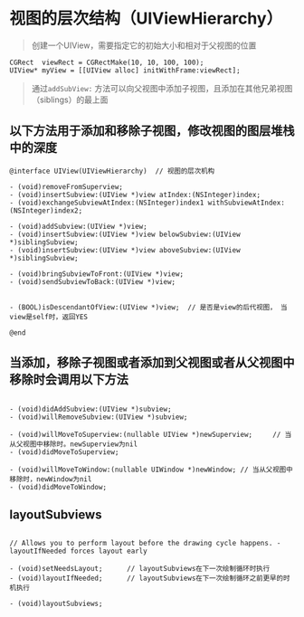 # 视图的层次结构（UIViewHierarchy）
> 创建一个UIView，需要指定它的初始大小和相对于父视图的位置

```
CGRect  viewRect = CGRectMake(10, 10, 100, 100);
UIView* myView = [[UIView alloc] initWithFrame:viewRect];
```

> 通过`addSubView:` 方法可以向父视图中添加子视图，且添加在其他兄弟视图（siblings）的最上面


##  以下方法用于添加和移除子视图，修改视图的图层堆栈中的深度

```objc
@interface UIView(UIViewHierarchy)  // 视图的层次机构

- (void)removeFromSuperview;
- (void)insertSubview:(UIView *)view atIndex:(NSInteger)index;
- (void)exchangeSubviewAtIndex:(NSInteger)index1 withSubviewAtIndex:(NSInteger)index2;

- (void)addSubview:(UIView *)view;
- (void)insertSubview:(UIView *)view belowSubview:(UIView *)siblingSubview;
- (void)insertSubview:(UIView *)view aboveSubview:(UIView *)siblingSubview;

- (void)bringSubviewToFront:(UIView *)view;
- (void)sendSubviewToBack:(UIView *)view;


- (BOOL)isDescendantOfView:(UIView *)view;  // 是否是view的后代视图， 当view是self时，返回YES

@end

```


## 当添加，移除子视图或者添加到父视图或者从父视图中移除时会调用以下方法

```objc

- (void)didAddSubview:(UIView *)subview;
- (void)willRemoveSubview:(UIView *)subview;

- (void)willMoveToSuperview:(nullable UIView *)newSuperview;     // 当从父视图中移除时。newSuperview为nil
- (void)didMoveToSuperview;

- (void)willMoveToWindow:(nullable UIWindow *)newWindow; // 当从父视图中移除时，newWindow为nil
- (void)didMoveToWindow;

```

## layoutSubviews


``` objc

// Allows you to perform layout before the drawing cycle happens. -layoutIfNeeded forces layout early

- (void)setNeedsLayout;      // layoutSubviews在下一次绘制循环时执行
- (void)layoutIfNeeded;      // layoutSubviews在下一次绘制循环之前更早的时机执行

- (void)layoutSubviews;

```

